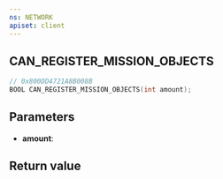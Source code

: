 ```yaml
---
ns: NETWORK
apiset: client
---
```

## CAN_REGISTER_MISSION_OBJECTS

```c
// 0x800DD4721A8B008B
BOOL CAN_REGISTER_MISSION_OBJECTS(int amount);
```


## Parameters
* **amount**:

## Return value

